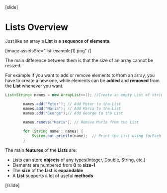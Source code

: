 [slide]

# Lists Overview

Just like an array а **List** is a **sequence of elements**.

[image assetsSrc="list-example(1).png" /]

The main difference between them is that the size of an array cannot be resized.

For example if you want to add or remove elements to/from an array, you have to create a new one, while elements can be **added** and **removed** from the **List** whenever you want.

```java live
List<String> names = new ArrayList<>(); //Create an empty List of strings

        names.add("Peter"); // Add Peter to the List
        names.add("Maria"); // Add Maria to the List
        names.add("George");// Add George to the List
        
        names.remove("Maria"); // Remove Maria from the List

        for (String name : names) {
            System.out.println(name);  // Print the List using forEach Loop
        }

```

The main **features** of the **Lists** are:

- Lists can store **objects** of any types(Integer, Double, String, etc.)
- Elements are numbered from **0** to **size-1**
- The **size** of the **List** is **expandable**
- A **List** supports a lot of useful **methods**


[/slide]